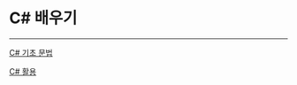 # C# 배우기

---

[C# 기초 문법](C#%20%E1%84%87%E1%85%A2%E1%84%8B%E1%85%AE%E1%84%80%E1%85%B5%206c9b79f80bb74218b4ab180e8cd31bc3/C#%20%E1%84%80%E1%85%B5%E1%84%8E%E1%85%A9%20%E1%84%86%E1%85%AE%E1%86%AB%E1%84%87%E1%85%A5%E1%86%B8%208bee3af67eac441fab93c390e193c8f6.md)

[C# 활용](C#%20%E1%84%87%E1%85%A2%E1%84%8B%E1%85%AE%E1%84%80%E1%85%B5%206c9b79f80bb74218b4ab180e8cd31bc3/C#%20%E1%84%92%E1%85%AA%E1%86%AF%E1%84%8B%E1%85%AD%E1%86%BC%2028ac564ae61440d881efb20b83da6500.md)